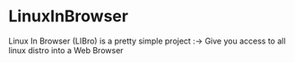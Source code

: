 # LinuxInBrowser
Linux In Browser (LIBro) is a pretty simple project :-> Give you access to all linux distro into a Web Browser
